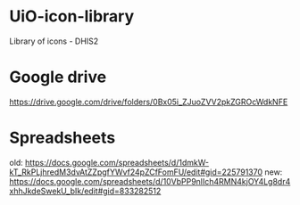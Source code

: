 # UiO-icon-library
Library of icons - DHIS2

# Google drive
https://drive.google.com/drive/folders/0Bx05i_ZJuoZVV2pkZGROcWdkNFE

# Spreadsheets
old: https://docs.google.com/spreadsheets/d/1dmkW-kT_RkPLjhredM3dvAtZZpgfYWvf24pZCfFomFU/edit#gid=225791370
new: https://docs.google.com/spreadsheets/d/10VbPP9nlIch4RMN4kjOY4Lg8dr4xhhJkdeSwekU_bIk/edit#gid=833282512
